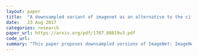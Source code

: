 ```yaml
---
layout: paper
title:  "A downsampled variant of imagenet as an alternative to the cifar datasets"
date:   23 Aug 2017
categories: research
paper_url: https://arxiv.org/pdf/1707.08819v3.pdf
code_url: 
summary: "This paper proposes downsampled versions of ImageNet: ImageNet64x64, ImageNet32x32, and ImageNet16x16, which maintain the same number of classes and images but with reduced resolution. This approach significantly speeds up experiments while preserving similar optimal hyperparameters characteristics."
---
```


